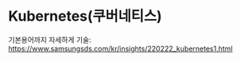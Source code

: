 # Kubernetes(쿠버네티스)

기본용어까지 자세하게 기술: https://www.samsungsds.com/kr/insights/220222_kubernetes1.html
